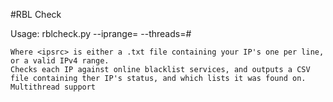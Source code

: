 #RBL Check

Usage:
	rblcheck.py --iprange=<ipsrc> --threads=#
	
	Where <ipsrc> is either a .txt file containing your IP's one per line, or a valid IPv4 range.
	Checks each IP against online blacklist services, and outputs a CSV file containing ther IP's status, and which lists it was found on.
	Multithread support